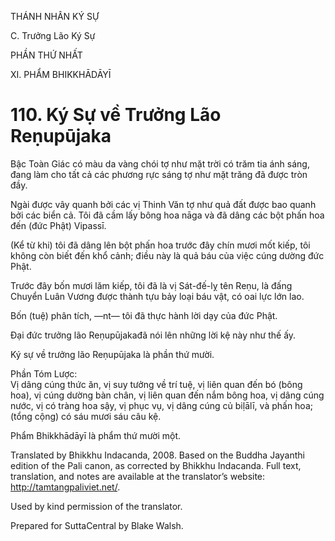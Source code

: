 THÁNH NHÂN KÝ SỰ

C. Trưởng Lão Ký Sự

PHẦN THỨ NHẤT

XI. PHẨM BHIKKHĀDĀYĪ

# 110\. Ký Sự về Trưởng Lão Reṇupūjaka

Bậc Toàn Giác có màu da vàng chói tợ như mặt trời có trăm tia ánh sáng, đang làm cho tất cả các phương rực sáng tợ như mặt trăng đã được tròn đầy.

Ngài được vây quanh bởi các vị Thinh Văn tợ như quả đất được bao quanh bởi các biển cả. Tôi đã cầm lấy bông hoa nāga và đã dâng các bột phấn hoa đến (đức Phật) Vipassī.

(Kể từ khi) tôi đã dâng lên bột phấn hoa trước đây chín mươi mốt kiếp, tôi không còn biết đến khổ cảnh; điều này là quả báu của việc cúng dường đức Phật.

Trước đây bốn mươi lăm kiếp, tôi đã là vị Sát-đế-lỵ tên Reṇu, là đấng Chuyển Luân Vương được thành tựu bảy loại báu vật, có oai lực lớn lao.

Bốn (tuệ) phân tích, ―nt― tôi đã thực hành lời dạy của đức Phật.

Đại đức trưởng lão Reṇupūjakađã nói lên những lời kệ này như thế ấy.

Ký sự về trưởng lão Reṇupūjaka là phần thứ mười.

Phần Tóm Lược:  
Vị dâng cúng thức ăn, vị suy tưởng về trí tuệ, vị liên quan đến bó (bông hoa), vị cúng dường bàn chân, vị liên quan đến nắm bông hoa, vị dâng cúng nước, vị có tràng hoa sậy, vị phục vụ, vị dâng cúng củ biḷālī, và phấn hoa; (tổng cộng) có sáu mươi sáu câu kệ.

Phẩm Bhikkhādāyī là phẩm thứ mười một.

Translated by Bhikkhu Indacanda, 2008. Based on the Buddha Jayanthi edition of the Pali canon, as corrected by Bhikkhu Indacanda. Full text, translation, and notes are available at the translator’s website: http://tamtangpaliviet.net/.

Used by kind permission of the translator.

Prepared for SuttaCentral by Blake Walsh.
